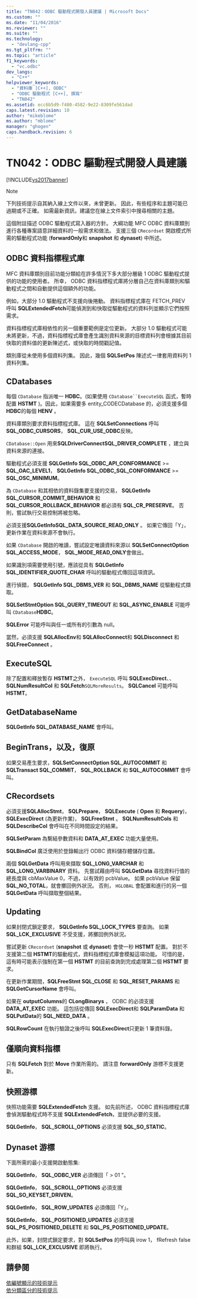```yaml
---
title: "TN042：ODBC 驅動程式開發人員建議 | Microsoft Docs"
ms.custom: ""
ms.date: "11/04/2016"
ms.reviewer: ""
ms.suite: ""
ms.technology: 
  - "devlang-cpp"
ms.tgt_pltfrm: ""
ms.topic: "article"
f1_keywords: 
  - "vc.odbc"
dev_langs: 
  - "C++"
helpviewer_keywords: 
  - "資料庫 [C++], ODBC"
  - "ODBC 驅動程式 [C++], 撰寫"
  - "TN042"
ms.assetid: ecc6b5d9-f480-4582-9e22-8309fe561dad
caps.latest.revision: 10
author: "mikeblome"
ms.author: "mblome"
manager: "ghogen"
caps.handback.revision: 6
---
```

# TN042：ODBC 驅動程式開發人員建議
[!INCLUDE[vs2017banner](../assembler/inline/includes/vs2017banner.md)]

> [!NOTE]
>  下列技術提示自其納入線上文件以來，未曾更新。  因此，有些程序和主題可能已過期或不正確。  如需最新資訊，建議您在線上文件索引中搜尋相關的主題。  
  
 這個附註描述 ODBC 驅動程式寫入器的方針。  大綱功能 MFC ODBC 資料庫類別進行各種專案語意詳細資料的一般需求和做法。  支援三個 `CRecordset` 開啟模式所需的驅動程式功能 \(**forwardOnly**和 **snapshot** 和 **dynaset**\) 中所述。  
  
## ODBC 資料指標程式庫  
 MFC 資料庫類別目前功能分類給在許多情況下多大部分層級 1 ODBC 驅動程式提供的功能的使用者。  所幸， ODBC 資料指標程式庫將分層自己在資料庫類別和驅動程式之間和自動提供這個額外的功能。  
  
 例如，大部分 1.0 驅動程式不支援向後捲動。  資料指標程式庫在 FETCH\_PREV 呼叫 **SQLExtendedFetch**可能偵測到和快取從驅動程式的資料列並顯示它們按照需求。  
  
 資料指標程式庫相依性的另一個重要範例是定位更新。  大部分 1.0 驅動程式可能未將更新，不過，資料指標程式庫會產生識別資料來源的目標資料列會根據其目前快取的資料值的更新陳述式，或快取的時間戳記值。  
  
 類別庫從未使用多個資料列集。  因此，幾個 **SQLSetPos** 陳述式一律套用資料列 1 資料列集。  
  
## CDatabases  
 每個 `CDatabase` 指派唯一 **HDBC**。\(如果使用 `CDatabase``ExecuteSQL` 函式，暫時配置 **HSTMT** \)。因此，如果需要多 entity\_CODECDatabase 的，必須支援多個 **HDBC**的每個 **HENV** 。  
  
 資料庫類別要求資料指標程式庫。  這在 **SQLSetConnections** 呼叫 **SQL\_ODBC\_CURSORS**， **SQL\_CUR\_USE\_ODBC**反映。  
  
 `CDatabase::Open` 用來**SQLDriverConnectSQL\_DRIVER\_COMPLETE** ，建立與資料來源的連接。  
  
 驅動程式必須支援 **SQLGetInfo SQL\_ODBC\_API\_CONFORMANCE** \>\= **SQL\_OAC\_LEVEL1**， **SQLGetInfo SQL\_ODBC\_SQL\_CONFORMANCE** \>\= **SQL\_OSC\_MINIMUM**。  
  
 為 `CDatabase` 和其相依的資料錄集要支援的交易， **SQLGetInfo SQL\_CURSOR\_COMMIT\_BEHAVIOR** 和 **SQL\_CURSOR\_ROLLBACK\_BEHAVIOR** 都必須有 **SQL\_CR\_PRESERVE**。  否則，嘗試執行交易控制將被忽略。  
  
 必須支援**SQLGetInfoSQL\_DATA\_SOURCE\_READ\_ONLY** 。  如果它傳回「Y」，更新作業在資料來源不會執行。  
  
 如果 `CDatabase` 開啟的唯讀，嘗試設定唯讀資料來源以 **SQLSetConnectOption SQL\_ACCESS\_MODE**， **SQL\_MODE\_READ\_ONLY**會做出。  
  
 如果識別項需要使用引號，應該從具有 **SQLGetInfo SQL\_IDENTIFIER\_QUOTE\_CHAR** 呼叫的驅動程式傳回這項資訊。  
  
 進行偵錯， **SQLGetInfo SQL\_DBMS\_VER** 和 **SQL\_DBMS\_NAME** 從驅動程式擷取。  
  
 **SQLSetStmtOption SQL\_QUERY\_TIMEOUT** 和 **SQL\_ASYNC\_ENABLE** 可能呼叫 `CDatabase`**HDBC**。  
  
 **SQLError** 可能呼叫與任一或所有的引數為 null。  
  
 當然，必須支援 **SQLAllocEnv**和 **SQLAllocConnect**和 **SQLDisconnect** 和 **SQLFreeConnect** 。  
  
## ExecuteSQL  
 除了配置和釋放暫存 **HSTMT**之外， `ExecuteSQL` 呼叫 **SQLExecDirect**、、 **SQLNumResultCol** 和 **SQLFetch**`SQLMoreResults`。  **SQLCancel** 可能呼叫 **HSTMT**。  
  
## GetDatabaseName  
 **SQLGetInfo SQL\_DATABASE\_NAME** 會呼叫。  
  
## BeginTrans，以及，復原  
 如果交易產生要求，**SQLSetConnectOption SQL\_AUTOCOMMIT** 和 **SQLTransact SQL\_COMMIT**， **SQL\_ROLLBACK** 和 **SQL\_AUTOCOMMIT** 會呼叫。  
  
## CRecordsets  
 必須支援**SQLAllocStmt**， **SQLPrepare**， **SQLExecute** \( **Open** 和 **Requery**\)， **SQLExecDirect** \(為更新作業\)， **SQLFreeStmt** 。  **SQLNumResultCols** 和 **SQLDescribeCol** 會呼叫在不同時間設定的結果。  
  
 **SQLSetParam** 為繫結參數資料和 **DATA\_AT\_EXEC** 功能大量使用。  
  
 **SQLBindCol** 廣泛使用於登錄輸出行 ODBC 資料儲存體儲存位置。  
  
 兩個 **SQLGetData** 呼叫用來擷取 **SQL\_LONG\_VARCHAR** 和 **SQL\_LONG\_VARBINARY** 資料。  先嘗試藉由呼叫 **SQLGetData** 尋找資料行值的總長度與 cbMaxValue 0，不過，以有效的 pcbValue。  如果 pcbValue 保留 **SQL\_NO\_TOTAL**，就會擲回例外狀況。  否則， `HGLOBAL` 會配置和進行的另一個 **SQLGetData** 呼叫擷取整個結果。  
  
## Updating  
 如果封閉式鎖定要求， **SQLGetInfo SQL\_LOCK\_TYPES** 要查詢。  如果 **SQL\_LCK\_EXCLUSIVE** 不受支援，將擲回例外狀況。  
  
 嘗試更新 `CRecordset` \(**snapshot** 或 **dynaset**\) 會使一秒 **HSTMT** 配置。  對於不支援第二個 **HSTMT**的驅動程式，資料指標程式庫會模擬這項功能。  可惜的是，這有時可能表示強制在第一個 **HSTMT** 的目前查詢到完成處理第二個 **HSTMT** 要求。  
  
 在更新作業期間，**SQLFreeStmt SQL\_CLOSE** 和 **SQL\_RESET\_PARAMS** 和 **SQLGetCursorName** 會呼叫。  
  
 如果在 **outputColumns**的 **CLongBinarys** ， ODBC 的必須支援 **DATA\_AT\_EXEC** 功能。  這包括從傳回 **SQLExecDirect**和 **SQLParamData** 和 **SQLPutData**的 **SQL\_NEED\_DATA** 。  
  
 **SQLRowCount** 在執行驗證之後呼叫 **SQLExecDirect**只更新 1 筆資料錄。  
  
## 僅順向資料指標  
 只有 **SQLFetch** 對於 **Move** 作業所需的。  請注意 **forwardOnly** 游標不支援更新。  
  
## 快照游標  
 快照功能需要 **SQLExtendedFetch** 支援。  如先前所述， ODBC 資料指標程式庫會偵測驅動程式時不支援 **SQLExtendedFetch**，並提供必要的支援。  
  
 **SQLGetInfo**， **SQL\_SCROLL\_OPTIONS** 必須支援 **SQL\_SO\_STATIC**。  
  
## Dynaset 游標  
 下面所需的最小支援開啟動態集:  
  
 **SQLGetInfo**， **SQL\_ODBC\_VER** 必須傳回「 \> 01 "。  
  
 **SQLGetInfo**， **SQL\_SCROLL\_OPTIONS** 必須支援 **SQL\_SO\_KEYSET\_DRIVEN**。  
  
 **SQLGetInfo**， **SQL\_ROW\_UPDATES** 必須傳回「Y」。  
  
 **SQLGetInfo**， **SQL\_POSITIONED\_UPDATES** 必須支援 **SQL\_PS\_POSITIONED\_DELETE** 和 **SQL\_PS\_POSITIONED\_UPDATE**。  
  
 此外，如果，封閉式鎖定要求，對 **SQLSetPos** 的呼叫與 irow 1， fRefresh false 和群組 **SQL\_LCK\_EXCLUSIVE** 即將執行。  
  
## 請參閱  
 [依編號顯示的技術提示](../mfc/technical-notes-by-number.md)   
 [依分類區分的技術提示](../mfc/technical-notes-by-category.md)